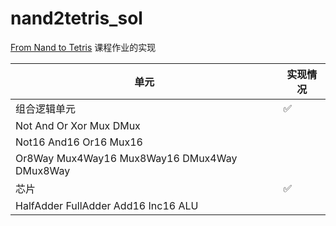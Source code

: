 # nand2tetris_sol

[From Nand to Tetris](https://www.nand2tetris.org/course) 课程作业的实现

| 单元      | 实现情况 |
| ----------- | ----------- |
| 组合逻辑单元 | ✅ |
| Not And Or Xor Mux DMux| |
| Not16 And16 Or16 Mux16| |
| Or8Way Mux4Way16 Mux8Way16 DMux4Way DMux8Way| |
| 芯片 | ✅ |
| HalfAdder FullAdder Add16 Inc16 ALU| |
